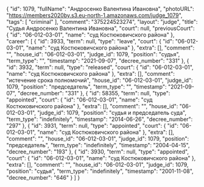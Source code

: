 {
    "id": 1079,
    "fullName": "Андросенко Валентина Ивановна",
    "photoURL": "https://members2020by.s3.eu-north-1.amazonaws.com/judge_1079",
    "tags": [
        "criminal"
    ],
    "comment": "375224523274",
    "layout": "judge",
    "title": "Судья Андросенко Валентина Ивановна",
    "court": null,
    "previousCourt": {
        "id": "06-012-03-01",
        "name": "суд Костюковичского района"
    },
    "career": [
        {
            "id": 3933,
            "term": null,
            "type": "leave",
            "court": {
                "id": "06-012-03-01",
                "name": "суд Костюковичского района"
            },
            "extra": [],
            "comment": "",
            "house_id": "06-012-03-01",
            "judge_id": 1079,
            "position": "судья",
            "term_type": "",
            "timestamp": "2021-09-07",
            "decree_number": "331"
        },
        {
            "id": 3932,
            "term": null,
            "type": "released",
            "court": {
                "id": "06-012-03-01",
                "name": "суд Костюковичского района"
            },
            "extra": [],
            "comment": "истечение срока полномочий",
            "house_id": "06-012-03-01",
            "judge_id": 1079,
            "position": "председатель",
            "term_type": "",
            "timestamp": "2021-09-07",
            "decree_number": "331"
        },
        {
            "id": 58355,
            "term": null,
            "type": "appointed",
            "court": {
                "id": "06-012-03-01",
                "name": "суд Костюковичского района"
            },
            "extra": [],
            "comment": "",
            "house_id": "06-012-03-01",
            "judge_id": 1079,
            "position": "судья и председатель суда",
            "term_type": "indefinitely",
            "timestamp": "2014-06-26",
            "decree_number": "297"
        },
        {
            "id": 3931,
            "term": null,
            "type": "appointed",
            "court": {
                "id": "06-012-03-01",
                "name": "суд Костюковичского района"
            },
            "extra": [],
            "comment": "",
            "house_id": "06-012-03-01",
            "judge_id": 1079,
            "position": "председатель",
            "term_type": "indefinitely",
            "timestamp": "2004-04-15",
            "decree_number": "193"
        },
        {
            "id": 3930,
            "term": null,
            "type": "appointed",
            "court": {
                "id": "06-012-03-01",
                "name": "суд Костюковичского района"
            },
            "extra": [],
            "comment": "",
            "house_id": "06-012-03-01",
            "judge_id": 1079,
            "position": "судья",
            "term_type": "indefinitely",
            "timestamp": "2001-11-08",
            "decree_number": "646"
        }
    ]
}